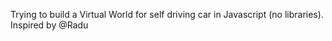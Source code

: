 Trying to build a Virtual World for self driving car in Javascript (no libraries).  Inspired by @Radu 


